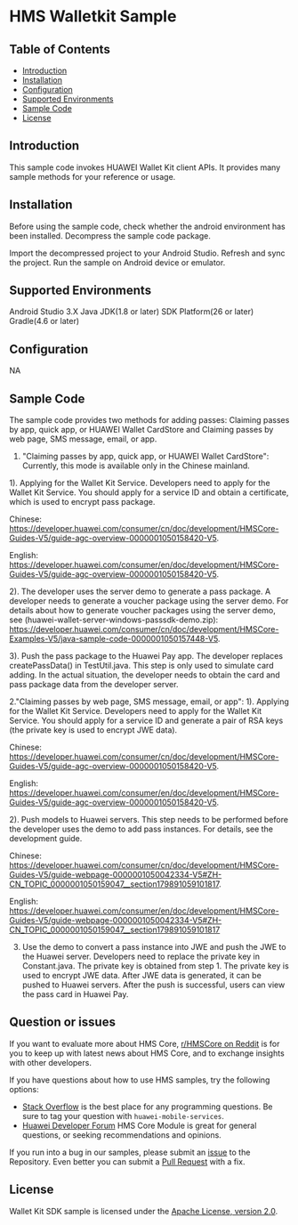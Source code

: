 # HMS Walletkit Sample

## Table of Contents

 * [Introduction](#introduction)
 * [Installation](#installation)
 * [Configuration ](#configuration )
 * [Supported Environments](#supported-environments)
 * [Sample Code](#sample-code)
 * [License](#license)
 
 
## Introduction
This sample code invokes HUAWEI Wallet Kit client APIs. It provides many sample methods for your reference or usage.

## Installation
Before using the sample code, check whether the android environment has been installed.
Decompress the sample code package.
    
Import the decompressed project to your Android Studio.
Refresh and sync the project.
Run the sample on Android device or emulator.
    
## Supported Environments
Android Studio 3.X
Java JDK(1.8 or later)
SDK Platform(26 or later)
Gradle(4.6 or later)
	
## Configuration 
NA
	
## Sample Code
The sample code provides two methods for adding passes: Claiming passes by app, quick app, or HUAWEI Wallet CardStore and Claiming passes by web page, SMS message, email, or app.

1. "Claiming passes by app, quick app, or HUAWEI Wallet CardStore":
Currently, this mode is available only in the Chinese mainland.

1). Applying for the Wallet Kit Service.
Developers need to apply for the Wallet Kit Service. You should apply for a service ID and obtain a certificate, which is used to encrypt pass package.

Chinese: https://developer.huawei.com/consumer/cn/doc/development/HMSCore-Guides-V5/guide-agc-overview-0000001050158420-V5.

English: https://developer.huawei.com/consumer/en/doc/development/HMSCore-Guides-V5/guide-agc-overview-0000001050158420-V5.

2). The developer uses the server demo to generate a pass package.
A developer needs to generate a voucher package using the server demo.
For details about how to generate voucher packages using the server demo, see (huawei-wallet-server-windows-passsdk-demo.zip): https://developer.huawei.com/consumer/cn/doc/development/HMSCore-Examples-V5/java-sample-code-0000001050157448-V5.

3). Push the pass package to the Huawei Pay app.
The developer replaces createPassData() in TestUtil.java. This step is only used to simulate card adding. In the actual situation, the developer needs to obtain the card and pass package data from the developer server.

2."Claiming passes by web page, SMS message, email, or app":
1). Applying for the Wallet Kit Service.
Developers need to apply for the Wallet Kit Service. You should apply for a service ID and generate a pair of RSA keys (the private key is used to encrypt JWE data).

Chinese: https://developer.huawei.com/consumer/cn/doc/development/HMSCore-Guides-V5/guide-agc-overview-0000001050158420-V5.

English: https://developer.huawei.com/consumer/en/doc/development/HMSCore-Guides-V5/guide-agc-overview-0000001050158420-V5.

2). Push models to Huawei servers.
This step needs to be performed before the developer uses the demo to add pass instances. For details, see the development guide.

Chinese: https://developer.huawei.com/consumer/cn/doc/development/HMSCore-Guides-V5/guide-webpage-0000001050042334-V5#ZH-CN_TOPIC_0000001050159047__section179891059101817.

English: https://developer.huawei.com/consumer/en/doc/development/HMSCore-Guides-V5/guide-webpage-0000001050042334-V5#ZH-CN_TOPIC_0000001050159047__section179891059101817

3) Use the demo to convert a pass instance into JWE and push the JWE to the Huawei server.
Developers need to replace the private key in Constant.java. The private key is obtained from step 1. The private key is used to encrypt JWE data. After JWE data is generated, it can be pushed to Huawei servers. After the push is successful, users can view the pass card in Huawei Pay.

## Question or issues
If you want to evaluate more about HMS Core,
[r/HMSCore on Reddit](https://www.reddit.com/r/HuaweiDevelopers/) is for you to keep up with latest news about HMS Core, and to exchange insights with other developers.

If you have questions about how to use HMS samples, try the following options:
- [Stack Overflow](https://stackoverflow.com/questions/tagged/huawei-mobile-services) is the best place for any programming questions. Be sure to tag your question with 
`huawei-mobile-services`.
- [Huawei Developer Forum](https://forums.developer.huawei.com/forumPortal/en/home?fid=0101187876626530001) HMS Core Module is great for general questions, or seeking recommendations and opinions.

If you run into a bug in our samples, please submit an [issue](https://github.com/HMS-Core/hms-scan-demo/issues) to the Repository. Even better you can submit a [Pull Request](https://github.com/HMS-Core/hms-scan-demo/pulls) with a fix.

##  License
Wallet Kit SDK sample is licensed under the [Apache License, version 2.0](http://www.apache.org/licenses/LICENSE-2.0).
